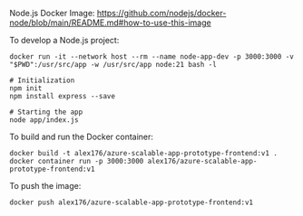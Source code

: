 Node.js Docker Image: https://github.com/nodejs/docker-node/blob/main/README.md#how-to-use-this-image

To develop a Node.js project:
```
docker run -it --network host --rm --name node-app-dev -p 3000:3000 -v "$PWD":/usr/src/app -w /usr/src/app node:21 bash -l

# Initialization
npm init
npm install express --save

# Starting the app
node app/index.js
```



To build and run the Docker container:
```
docker build -t alex176/azure-scalable-app-prototype-frontend:v1 .
docker container run -p 3000:3000 alex176/azure-scalable-app-prototype-frontend:v1
```

To push the image:
```
docker push alex176/azure-scalable-app-prototype-frontend:v1
```


